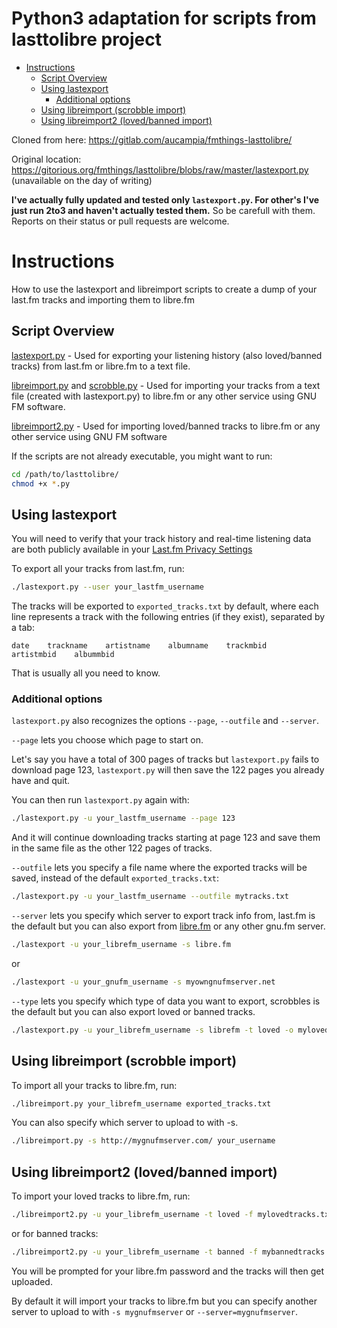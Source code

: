 # Python3 adaptation for scripts from lasttolibre project
<!-- vim-markdown-toc GFM -->
* [Instructions](#instructions)
  * [Script Overview](#script-overview)
  * [Using lastexport](#using-lastexport)
    * [Additional options](#additional-options)
  * [Using libreimport (scrobble import)](#using-libreimport-scrobble-import)
  * [Using libreimport2 (loved/banned import)](#using-libreimport2-lovedbanned-import)

<!-- vim-markdown-toc -->
Cloned from here: https://gitlab.com/aucampia/fmthings-lasttolibre/

Original location: https://gitorious.org/fmthings/lasttolibre/blobs/raw/master/lastexport.py (unavailable on the day of writing)

**I've actually fully updated and tested only `lastexport.py`. For other's I've just run 2to3 and haven't actually tested them.** So be carefull with them. Reports on their status or pull requests are welcome.

# Instructions

How to use the lastexport and libreimport scripts to create a dump of your last.fm tracks and importing them to libre.fm

## Script Overview

[lastexport.py](./lastexport.py) - Used for exporting your listening history (also loved/banned tracks) from last.fm or libre.fm to a text file.

[libreimport.py](./libreimport.py) and [scrobble.py](./scrobble.py) - Used for importing your tracks from a text file (created with lastexport.py) to libre.fm or any other service using GNU FM software.

[libreimport2.py](./libreimport2.py) - Used for importing loved/banned tracks to libre.fm or any other service using GNU FM software

If the scripts are not already executable, you might want to run:

```sh
cd /path/to/lasttolibre/
chmod +x *.py
```

## Using lastexport

You will need to verify that your track history and real-time listening data are both publicly available in your [Last.fm Privacy Settings](https://www.last.fm/settings/privacy)

To export all your tracks from last.fm, run:

```sh
./lastexport.py --user your_lastfm_username
```

The tracks will be exported to `exported_tracks.txt` by default, where each line represents a track with the following entries (if they exist), separated by a tab:

```
date    trackname    artistname    albumname    trackmbid    artistmbid    albummbid
```

That is usually all you need to know.

### Additional options

`lastexport.py` also recognizes the options `--page`, `--outfile` and `--server`.

`--page` lets you choose which page to start on.

Let's say you have a total of 300 pages of tracks but `lastexport.py` fails to download page 123, `lastexport.py` will then save the 122 pages you already have and quit.

You can then run `lastexport.py` again with:

```sh
./lastexport.py -u your_lastfm_username --page 123
```

And it will continue downloading tracks starting at page 123 and save them in the same file as the other 122 pages of tracks.

`--outfile` lets you specify a file name where the exported tracks will be saved,
instead of the default `exported_tracks.txt`:

```sh
./lastexport.py -u your_lastfm_username --outfile mytracks.txt
```

`--server` lets you specify which server to export track info from, last.fm is the default but you can also export from [libre.fm](http://libre.fm) or any other gnu.fm server.

```sh
./lastexport -u your_librefm_username -s libre.fm
```

or

```sh
./lastexport -u your_gnufm_username -s myowngnufmserver.net
```

`--type` lets you specify which type of data you want to export, scrobbles is the default but you can also export loved or banned tracks.

```sh
./lastexport.py -u your_librefm_username -s librefm -t loved -o mylovedtracks.txt
```

## Using libreimport (scrobble import)

To import all your tracks to libre.fm, run:

```sh
./libreimport.py your_librefm_username exported_tracks.txt
```

You can also specify which server to upload to with -s.

```sh
./libreimport.py -s http://mygnufmserver.com/ your_username
```

## Using libreimport2 (loved/banned import)

To import your loved tracks to libre.fm, run:

```sh
./libreimport2.py -u your_librefm_username -t loved -f mylovedtracks.txt
```

or for banned tracks:

```sh
./libreimport2.py -u your_librefm_username -t banned -f mybannedtracks.txt
```

You will be prompted for your libre.fm password and the tracks will then get uploaded.

By default it will import your tracks to libre.fm but you can specify another server to upload to with `-s mygnufmserver` or `--server=mygnufmserver`.
